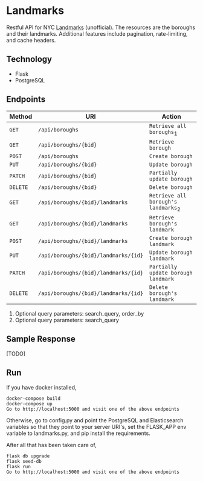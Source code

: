 # Landmarks

Restful API for NYC [Landmarks](http://www1.nyc.gov/site/lpc/index.page) (unofficial). The resources are the boroughs and their
landmarks. Additional features include pagination, rate-limiting, and cache headers.

Technology
----------
* Flask
* PostgreSQL

Endpoints
---------

| Method     | URI                                   | Action                                      |
|------------|---------------------------------------|---------------------------------------------|
| `GET`      | `/api/boroughs`                       | `Retrieve all boroughs`<sub>1</sub>         |
| `GET`      | `/api/boroughs/{bid}`                 | `Retrieve borough`                          |
| `POST`     | `/api/boroughs`                       | `Create borough`                            |
| `PUT`      | `/api/boroughs/{bid}`                 | `Update borough`                            |
| `PATCH`    | `/api/boroughs/{bid}`                 | `Partially update borough`                  |
| `DELETE`   | `/api/boroughs/{bid}`                 | `Delete borough`                            |
| `GET`      | `/api/boroughs/{bid}/landmarks`       | `Retrieve all borough's landmarks`<sub>2</sub>|
| `GET`      | `/api/boroughs/{bid}/landmarks`       | `Retrieve borough's landmark`                 |
| `POST`     | `/api/boroughs/{bid}/landmarks`       | `Create borough landmark`                   |
| `PUT`      | `/api/boroughs/{bid}/landmarks/{id}`  | `Update borough landmark`                   |
| `PATCH`    | `/api/boroughs/{bid}/landmarks/{id}`  | `Partially update borough landmark`         |
| `DELETE`   | `/api/boroughs/{bid}/landmarks/{id}`  | `Delete borough's landmark`                   |

1. Optional query parameters: search_query, order_by
2. Optional query parameters: search_query

Sample Response
---------------
[TODO]

Run
---
If you have docker installed,
```
docker-compose build
docker-compose up
Go to http://localhost:5000 and visit one of the above endpoints
```

Otherwise, go to config.py and point the PostgreSQL and Elasticsearch variables
so that they point to your server URI's, set the FLASK_APP env variable to
landmarks.py, and pip install the requirements. 

After all that has been taken care of,
```
flask db upgrade
flask seed-db
flask run
Go to http://localhost:5000 and visit one of the above endpoints
```
